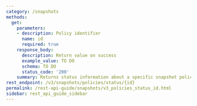 ```yaml
---
category: /snapshots
methods:
  get:
    parameters:
    - description: Policy identifier
      name: id
      required: true
    response_body:
      description: Return value on success
      example_value: TO DO
      schema: TO DO
      status_code: '200'
    summary: Returns status information about a specific snapshot policy.
rest_endpoint: /v3/snapshots/policies/status/{id}
permalink: /rest-api-guide/snapshots/v3_policies_status_id.html
sidebar: rest_api_guide_sidebar
---
```

